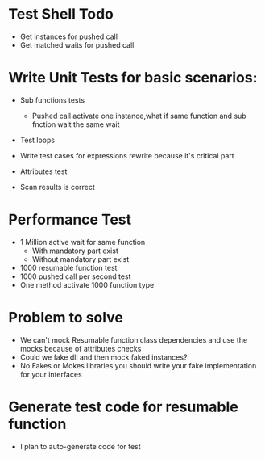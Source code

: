 ﻿# Test Shell Todo

* Get instances for pushed call
* Get matched waits for pushed call



# Write Unit Tests for basic scenarios:
* Sub functions tests
	* Pushed call activate one instance,what if same function and sub fnction wait the same wait

* Test loops

* Write test cases for expressions rewrite because it's critical part
* Attributes test
* Scan results is correct

# Performance Test
* 1 Million active wait for same function
	* With mandatory part exist
	* Without mandatory part exist
* 1000 resumable function test
* 1000 pushed call per second test
* One method activate 1000 function type

# Problem to solve 
* We can't mock Resumable function class dependencies and use the mocks because of attributes checks
* Could we fake dll and then mock faked instances?
* No Fakes or Mokes libraries you should write your fake implementation for your interfaces

# Generate test code for resumable function
* I plan to auto-generate code for test